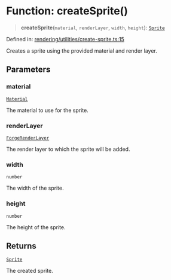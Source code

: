 # Function: createSprite()

> **createSprite**(`material`, `renderLayer`, `width`, `height`): [`Sprite`](../classes/Sprite.md)

Defined in: [rendering/utilities/create-sprite.ts:15](https://github.com/Forge-Game-Engine/Forge/blob/4b66b21759bd3ab3aaf4c62b3e957c1bb43b7b58/src/rendering/utilities/create-sprite.ts#L15)

Creates a sprite using the provided material and render layer.

## Parameters

### material

[`Material`](../classes/Material.md)

The material to use for the sprite.

### renderLayer

[`ForgeRenderLayer`](../classes/ForgeRenderLayer.md)

The render layer to which the sprite will be added.

### width

`number`

The width of the sprite.

### height

`number`

The height of the sprite.

## Returns

[`Sprite`](../classes/Sprite.md)

The created sprite.
